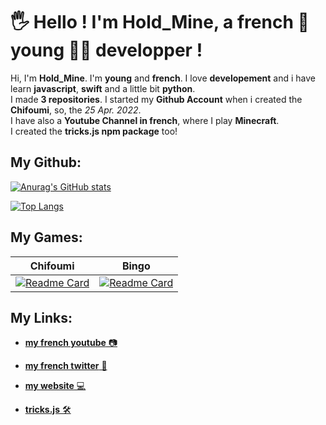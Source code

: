 # 🖐 Hello ! I'm Hold_Mine, a french 🥖 young 👦🏻 developper !

Hi, I'm **Hold_Mine**. I'm **young** and **french**. I love **developement** and i have learn **javascript**, **swift** and a little bit **python**.  
I made **3 repositories**.
I started my **Github Account** when i created the **Chifoumi**, so, the _25 Apr. 2022_.  
I have also a **Youtube Channel in french**, where I play **Minecraft**.  
I created the **tricks.js npm package** too!

## My Github:

[![Anurag's GitHub stats](https://github-readme-stats.vercel.app/api?username=Githoldi&theme=dracula)](https://github.com/anuraghazra/github-readme-stats)

[![Top Langs](https://github-readme-stats.vercel.app/api/top-langs/?username=Githoldi&layout=compact&theme=dracula)](https://github.com/anuraghazra/github-readme-stats)

## My Games:
| Chifoumi | Bingo |
| -------- | ----- |
| [![Readme Card](https://github-readme-stats.vercel.app/api/pin/?username=Githoldi&repo=Chifoumi.js&theme=dracula)](https://github.com/anuraghazra/github-readme-stats) | [![Readme Card](https://github-readme-stats.vercel.app/api/pin/?username=Githoldi&repo=Bingo.js&theme=dracula)](https://github.com/anuraghazra/github-readme-stats) |

## My Links:

* [**my french youtube** 📷](https://www.youtube.com/channel/UCJBY2GQbOHKOTa9VjZDLKDA)

* [**my french twitter** 📢](https://www.twitter.com/holdmine_ytb)

* [**my website** 💻](https://stormyz.xyz)

* [**tricks.js** 🛠](https://npmjs.com/package/tricks.js)
